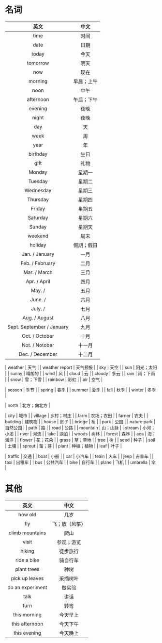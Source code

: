# 名词
|英文|中文|
|:---:|:---:|
| time | 时间 |
| date | 日期 |
| today | 今天 |
| tomorrow | 明天 |
| now | 现在 |
| morning | 早晨；上午 |
| noon | 中午 |
| afternoon | 午后；下午 |
| evening | 夜晚 |
| night | 夜晚 |
| day | 天 |
| week | 周 |
| year | 年 |
| birthday | 生日 |
| gift | 礼物 |
| Monday | 星期一 |
| Tuesday | 星期二 |
| Wednesday | 星期三 |
| Thursday | 星期四 |
| Friday | 星期五 |
| Saturday | 星期六 |
| Sunday | 星期天 |
| weekend | 周末 |
| holiday | 假期；假日 |
| Jan. / January | 一月 |
| Feb. / February | 二月 |
| Mar. / March | 三月 |
| Apr. / April | 四月 |
| May. /  | 五月 |
| June. /  | 六月 |
| July. /  | 七月 |
| Aug. / August | 八月 |
| Sept. September / January | 九月 |
| Oct. / October | 十月 |
| Not. / Notober | 十一月 |
| Dec. / December | 十二月 |


| weather | 天气 |
| weather report | 天气预报 |
| sky | 天空 |
| sun | 阳光；太阳 |
| sunny | 晴朗的 |
| wind | 风 |
| cloud | 云 |
| cloudy | 多云 |
| rain | 雨；下雨 |
| snow | 雪；下雪 |
| rainbow | 彩虹 |
| air | 空气 |


| season | 季节 |
| spring | 春季 |
| summer | 夏季 |
| fall | 秋季 |
| winter | 冬季 |

| north | 北方；向北方 |

| city | 城市 |
| village | 乡村；村庄 |
| farm | 农场；农田 |
| farner | 农夫 |
| building | 建筑物 |
| house | 房子 |
| bridge | 桥 |
| park | 公园 |
| nature park | 自然公园 |
| path | 路 |
| road | 公路 |
| mountain | 山；山脉 |
| stream | 小河；小溪 |
| river | 河流 |
| lake | 湖泊 |
| woods | 树林 |
| forest | 森林 |
| aea | 海；海洋 |
| flower | 花；花朵 |
| grass | 草；草地 |
| tree | 树 |
| seed | 种子 |
| soil | 土壤 |
| sprout | 苗；芽 |
| plant | 种植；植物 |
| leaf | 叶子 |


| traffic | 交通 |
| boat | 小船 |
| car | 小汽车 |
| teain | 火车 |
| jeep | 吉普车 |
| taxi | 出租车 |
| bus | 公共汽车 |
| bike | 自行车 |
| plane | 飞机 |
| umbrella | 伞 |



# 其他
|英文|中文|
|:---:|:---:|
| how old | 几岁 |
| fly | 飞；放（风筝） |
| climb mountains | 爬山 |
| visit | 参观；游览 |
| hiking | 徒步旅行 |
| ride a bike | 骑自行车 |
| plant trees | 种树 |
| pick up leaves | 采摘树叶 |
| do an experiment | 做实验 |
| talk | 讲话 |
| turn | 转弯 |
| this morning | 今天早上 |
| this afternoon | 今天下午 |
| this evening | 今天晚上 |



